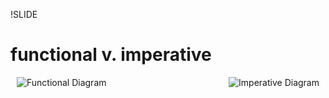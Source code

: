 !SLIDE
# functional v. imperative

<img src="./file/func.png" alt="Functional Diagram" style="float: left; margin-left: 10px"/>

<img src="./file/imperative.png" alt="Imperative Diagram" style="float: right; margin-right: 10px"/>
